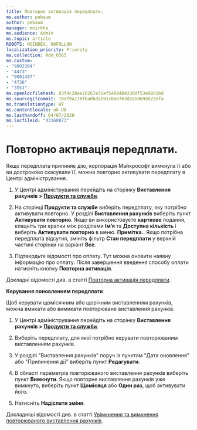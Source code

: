 ```yaml
---
title: Повторно активація передплати.
ms.author: pebaum
author: pebaum
manager: mnirkhe
ms.audience: Admin
ms.topic: article
ROBOTS: NOINDEX, NOFOLLOW
localization_priority: Priority
ms.collection: Adm_O365
ms.custom:
- "9002304"
- "4473"
- "9001497"
- "4736"
- "3551"
ms.openlocfilehash: 83f4c28ae26267e71af5488484330df53e08d1bd
ms.sourcegitcommit: 18df9a170f6a0bda191c0ae763d2a5069dd22efa
ms.translationtype: HT
ms.contentlocale: uk-UA
ms.lasthandoff: 04/07/2020
ms.locfileid: "43160873"
---
```

# <a name="reactivate-your-subscription"></a>Повторно активація передплати.

Якщо передплата припиняє дію, корпорація Майкрософт вимкнула її або ви достроково скасували її, можна повторно активувати передплату в Центрі адміністрування. 

1. У Центрі адміністрування перейдіть на сторінку **Виставлення рахунків > [Продукти та служби](https://go.microsoft.com/fwlink/p/?linkid=842054)**.

2. На сторінці **Продукти та служби** виберіть передплату, яку потрібно активувати повторно.  У розділі **Виставлення рахунків** виберіть пункт **Активувати повторно**.  Якщо ви використовуєте **карткове** подання, клацніть три крапки між розділами **Ім’я** та **Доступна кількість** і виберіть **Активувати повторно** в меню. **Примітка.**. Якщо потрібна передплата відсутня, змініть фільтр **Стан передплати** у верхній частині сторінки на варіант **Все**.

3. Підтвердьте відомості про оплату.  Тут можна оновити наявну інформацію про оплату.  Після завершення введення способу оплати натисніть кнопку **Повторна активація**.

Докладні відомості див. в статті [Повторна активація передплати](https://docs.microsoft.com/office365/admin/subscriptions-and-billing/reactivate-your-subscription).

**Керування поновленням передплати**

Щоб керувати щомісячним або щорічним виставленням рахунків, можна вмикати або вимикати повторюване виставлення рахунків.

1. У Центрі адміністрування перейдіть на сторінку **Виставлення рахунків > [Продукти та служби](https://go.microsoft.com/fwlink/p/?linkid=842054)**.

2. Виберіть передплату, для якої потрібно керувати повторюваним виставленням рахунків. 

3. У розділі "Виставлення рахунків" поруч із пунктом "Дата оновлення" або "Припинення дії" виберіть пункт **Редагувати**.

4. В області параметрів повторюваного виставлення рахунків виберіть пункт **Вимкнути**. Якщо повторне виставлення рахунків уже вимкнуто, виберіть пункт **Щомісяця** або **Один раз**, щоб активувати його. 

5. Натисніть **Надіслати зміни**.

Докладніші відомості див. в статті [Увімкнення та вимкнення повторюваного виставлення рахунків](https://docs.microsoft.com/office365/admin/subscriptions-and-billing/renew-your-subscription#turn-recurring-billing-off-or-on).
